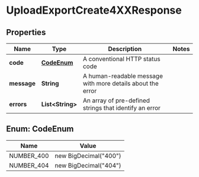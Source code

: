 

# UploadExportCreate4XXResponse


## Properties

| Name | Type | Description | Notes |
|------------ | ------------- | ------------- | -------------|
|**code** | [**CodeEnum**](#CodeEnum) | A conventional HTTP status code |  |
|**message** | **String** | A human-readable message with more details about the error |  |
|**errors** | **List&lt;String&gt;** | An array of pre-defined strings that identify an error |  |



## Enum: CodeEnum

| Name | Value |
|---- | -----|
| NUMBER_400 | new BigDecimal(&quot;400&quot;) |
| NUMBER_404 | new BigDecimal(&quot;404&quot;) |



